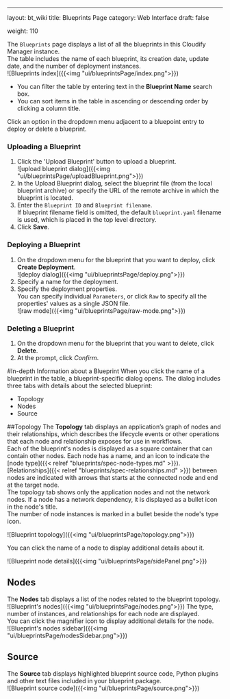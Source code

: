 ---
layout: bt_wiki
title: Blueprints Page
category: Web Interface
draft: false

weight: 110

The `Blueprints` page displays a list of all the blueprints in this Cloudify Manager instance.<br>
The table includes the name of each blueprint, its creation date, update date, and the number of deployment instances. <br>
![Blueprints index]({{<img "ui/blueprintsPage/index.png">}})

* You can filter the table by entering text in the **Blueprint Name** search box.
* You can sort items in the table in ascending or descending order by clicking a column title.

Click an option in the dropdown menu adjacent to a bluepoint entry to deploy or delete a blueprint.

### Uploading a Blueprint
1. Click the 'Upload Blueprint' button to upload a blueprint.   
   ![upload blueprint dialog]({{<img "ui/blueprintsPage/uploadBlueprint.png">}})   
2. In the Upload Blueprint dialog, select the blueprint file (from the local blueprint archive) or specify the URL of the remote archive in which the blueprint is located. 
3. Enter the `Blueprint ID` and `Blueprint filename`.   
   If blueprint filename field is omitted, the default `blueprint.yaml` filename is used, which is placed in the top level directory.
4. Click **Save**.

### Deploying a Blueprint
1. On the dropdown menu for the blueprint that you want to deploy, click **Create Deployment**.   
   ![deploy dialog]({{<img "ui/blueprintsPage/deploy.png">}})<br>
2. Specify a name for the deployment.
3. Specify the deployment properties.   
   You can specify individual `Parameters`, or click `Raw` to specify all the properties' values as a single JSON file.   
   ![raw mode]({{<img "ui/blueprintsPage/raw-mode.png">}})

### Deleting a Blueprint
1. On the dropdown menu for the blueprint that you want to delete, click **Delete**.
2. At the prompt, click *Confirm*.

#In-depth Information about a Blueprint
When you click the name of a blueprint in the table, a blueprint-specific dialog opens. The dialog includes three tabs with details about the selected blueprint:<br>
* Topology
* Nodes
* Source

##Topology
The **Topology** tab displays an application’s graph of nodes and their relationships, which describes the lifecycle events or other operations that each node and relationship exposes for use in workflows.<br>
Each of the blueprint's nodes is displayed as a square container that can contain other nodes. Each node has a name, and an icon to indicate the [node type]({{< relref "blueprints/spec-node-types.md" >}}).<br>
[Relationships]({{< relref "blueprints/spec-relationships.md" >}}) between nodes are indicated with arrows that starts at the connected node and end at the target node.<br>
The topology tab shows only the application nodes and not the network nodes. If a node has a network dependency, it is displayed as a bullet icon in the node's title.<br>
The number of node instances is marked in a bullet beside the node's type icon.<br>

![Blueprint topology]({{<img "ui/blueprintsPage/topology.png">}})

You can click the name of a node to display additional details about it.<br>

![Blueprint node details]({{<img "ui/blueprintsPage/sidePanel.png">}})

## Nodes
The **Nodes** tab displays a list of the nodes related to the blueprint topology.<br>
![Blueprint's nodes]({{<img "ui/blueprintsPage/nodes.png">}})
The type, number of instances, and relationships for each node are displayed.<br> 
You can click the magnifier icon to display additional details for the node.<br/>
![Blueprint's nodes sidebar]({{<img "ui/blueprintsPage/nodesSidebar.png">}})

## Source
The **Source** tab displays highlighted blueprint source code, Python plugins and other text files included in your blueprint package.<br/>
![Blueprint source code]({{<img "ui/blueprintsPage/source.png">}})
